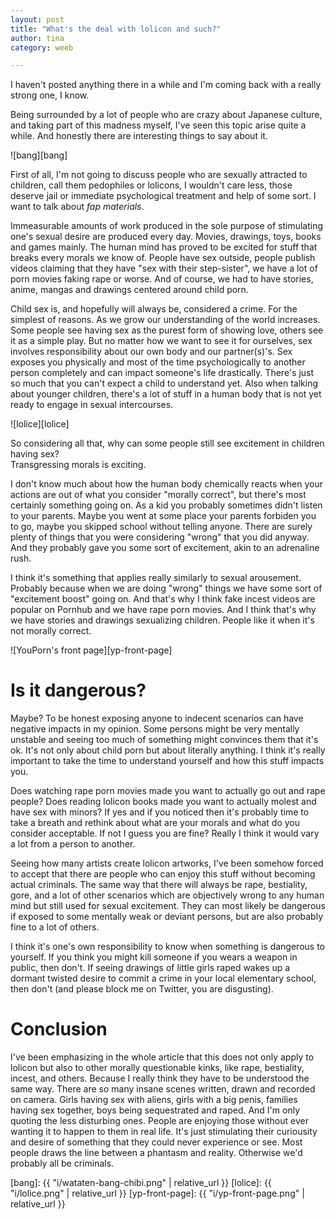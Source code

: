 ```yaml
---
layout: post
title: "What's the deal with lolicon and such?"
author: tina
category: weeb

---
```

I haven't posted anything there in a while and I'm coming back with a really
strong one, I know.

Being surrounded by a lot of people who are crazy about Japanese culture, and
taking part of this madness myself, I've seen this topic arise quite a while.
And honestly there are interesting things to say about it.

![bang][bang]

First of all, I'm not going to discuss people who are sexually attracted to
children, call them pedophiles or lolicons, I wouldn't care less, those deserve
jail or immediate psychological treatment and help of some sort. I want to talk
about *fap materials*.

Immeasurable amounts of work produced in the sole purpose of stimulating one's
sexual desire are produced every day. Movies, drawings, toys, books and games
mainly. The human mind has proved to be excited for stuff that breaks every
morals we know of. People have sex outside, people publish videos claiming that
they have "sex with their step-sister", we have a lot of porn movies faking rape
or worse. And of course, we had to have stories, anime, mangas and drawings
centered around child porn.

Child sex is, and hopefully will always be, considered a crime. For the simplest
of reasons. As we grow our understanding of the world increases. Some people see
having sex as the purest form of showing love, others see it as a simple play.
But no matter how we want to see it for ourselves, sex involves responsibility
about our own body and our partner(s)'s. Sex exposes you physically and most of
the time psychologically to another person completely and can impact someone's
life drastically. There's just so much that you can't expect a child to
understand yet. Also when talking about younger children, there's a lot of stuff
in a human body that is not yet ready to engage in sexual intercourses.

![lolice][lolice]

So considering all that, why can some people still see excitement in children
having sex?  
Transgressing morals is exciting.

I don't know much about how the human body chemically reacts when your actions
are out of what you consider "morally correct", but there's most certainly
something going on. As a kid you probably sometimes didn't listen to your
parents. Maybe you went at some place your parents forbiden you to go, maybe
you skipped school without telling anyone. There are surely plenty of things
that you were considering "wrong" that you did anyway. And they probably gave
you some sort of excitement, akin to an adrenaline rush.

I think it's something that applies really similarly to sexual arousement.
Probably because when we are doing "wrong" things we have some sort of
"excitement boost" going on. And that's why I think fake incest videos are
popular on Pornhub and we have rape porn movies. And I think that's why we have
stories and drawings sexualizing children. People like it when it's not morally
correct.

![YouPorn's front page][yp-front-page]

# Is it dangerous?

Maybe? To be honest exposing anyone to indecent scenarios can have negative
impacts in my opinion. Some persons might be very mentally unstable and seeing
too much of something might convinces them that it's ok. It's not only about
child porn but about literally anything. I think it's really important to take
the time to understand yourself and how this stuff impacts you.

Does watching rape porn movies made you want to actually go out and rape people?
Does reading lolicon books made you want to actually molest and have sex with
minors? If yes and if you noticed then it's probably time to take a breath and
rethink about what are your morals and what do you consider acceptable. If not I
guess you are fine? Really I think it would vary a lot from a person to another.

Seeing how many artists create lolicon artworks, I've been somehow forced to
accept that there are people who can enjoy this stuff without becoming actual
criminals. The same way that there will always be rape, bestiality, gore, and a
lot of other scenarios which are objectively wrong to any human mind but still
used for sexual excitement. They can most likely be dangerous if exposed to some
mentally weak or deviant persons, but are also probably fine to a lot of others.

I think it's one's own responsibility to know when something is dangerous to
yourself. If you think you might kill someone if you wears a weapon in public,
then don't. If seeing drawings of little girls raped wakes up a dormant twisted
desire to commit a crime in your local elementary school, then don't (and
please block me on Twitter, you are disgusting).

# Conclusion

I've been emphasizing in the whole article that this does not only apply to
lolicon but also to other morally questionable kinks, like rape, bestiality,
incest, and others. Because I really think they have to be understood the same
way. There are so many insane scenes written, drawn and recorded on camera.
Girls having sex with aliens, girls with a big penis, families having sex
together, boys being sequestrated and raped. And I'm only quoting the less
disturbing ones. People are enjoying those without ever wanting it to happen to
them in real life. It's just stimulating their curiousity and desire of
something that they could never experience or see. Most people draws the line
between a phantasm and reality. Otherwise we'd probably all be criminals.

[bang]: {{ "i/wataten-bang-chibi.png" | relative_url }}
[lolice]: {{ "i/lolice.png" | relative_url }}
[yp-front-page]: {{ "i/yp-front-page.png" | relative_url }}
